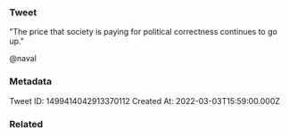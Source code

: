 ### Tweet
"The price that society is paying for political correctness continues to go up."

@naval

### Metadata
Tweet ID: 1499414042913370112
Created At: 2022-03-03T15:59:00.000Z

### Related

